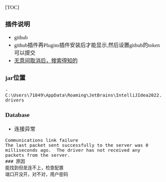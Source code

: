 <span  style="font-family: Simsun,serif; font-size: 17px; ">

[TOC]

### 插件说明

- github
- github插件再Plugins插件安装后才能显示,然后设置github的token可以提交
- [无意间取消后，搜索得知的](https://www.656463.com/wenda/IntellijIDEAVCSCheckoutMenuzmyGi_287)

### jar位置

~~~
- C:\Users\71849\AppData\Roaming\JetBrains\IntelliJIdea2022.1\jdbc-drivers
~~~

### Database

- 连接异常

~~~
Communications link failure  
The last packet sent successfully to the server was 0 milliseconds ago.  The driver has not received any packets from the server.
### 原因 
能找到但是连不上，检查配置 
端口开没开，对不对，用户密码
~~~

</span>